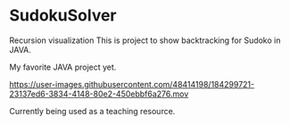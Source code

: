 # SudokuSolver
Recursion visualization
This is project to show backtracking for Sudoko in JAVA.

My favorite JAVA project yet.



https://user-images.githubusercontent.com/48414198/184299721-23137ed6-3834-4148-80e2-450ebbf6a276.mov


Currently being used as a teaching resource.
